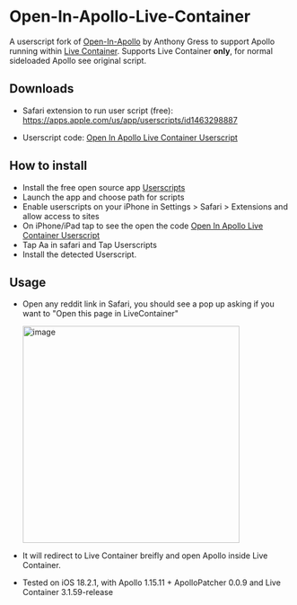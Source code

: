 # Open-In-Apollo-Live-Container

A userscript fork of [Open-In-Apollo](https://github.com/AnthonyGress/Open-In-Apollo) by Anthony Gress to support Apollo running within [Live Container](https://github.com/AnthonyGress/Open-In-Apollo). Supports Live Container **only**, for normal sideloaded Apollo see original script.

## Downloads

- Safari extension to run user script (free): https://apps.apple.com/us/app/userscripts/id1463298887

- Userscript code: [Open In Apollo Live Container Userscript](https://github.com/nathandaven/Open-In-Apollo-Live-Container/raw/525f547ed2cbca1d8edaeee8a9a8c52715521224/open-in-apollo-live-container.user.js)

## How to install

- Install the free open source app [Userscripts](https://apps.apple.com/us/app/userscripts/id1463298887)  
- Launch the app and choose path for scripts  
- Enable userscripts on your iPhone in Settings > Safari > Extensions and allow access to sites
- On iPhone/iPad tap to see the open the code [Open In Apollo Live Container Userscript](https://github.com/nathandaven/Open-In-Apollo-Live-Container/raw/525f547ed2cbca1d8edaeee8a9a8c52715521224/open-in-apollo-live-container.user.js)  
- Tap Aa in safari and Tap Userscripts  
- Install the detected Userscript.

## Usage

- Open any reddit link in Safari, you should see a pop up asking if you want to "Open this page in LiveContainer"
  
  <img width="386" alt="image" src="https://github.com/user-attachments/assets/36f5b6bb-9a22-4637-aa0e-490cef45ba1d" />

- It will redirect to Live Container breifly and open Apollo inside Live Container.

- Tested on iOS 18.2.1, with Apollo 1.15.11 + ApolloPatcher 0.0.9 and Live Container 3.1.59-release
